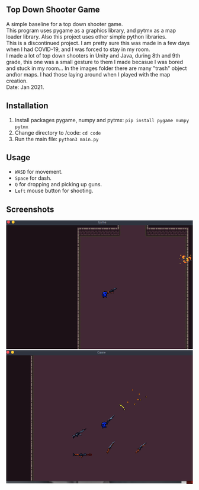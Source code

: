## Top Down Shooter Game

A simple baseline for a top down shooter game.  
This program uses pygame as a graphics library, and pytmx as a map loader library. Also this project uses other simple python libraries.    
This is a discontinued project. I am pretty sure this was made in a few days when I had COVID-19, and I was forced to stay in my room.  
I made a lot of top down shooters in Unity and Java, during 8th and 9th grade, this one was a small gesture to them I made becasue I was bored and stuck in my room...
In the images folder there are many "trash" object and\or maps. I had those laying around when I played with the map creation.  
Date: Jan 2021.


## Installation
1. Install packages pygame, numpy and pytmx: ```pip install pygame numpy pytmx```
2. Change directory to /code: ```cd code```
3. Run the main file: ```python3 main.py```

## Usage
- `WASD` for movement.
- `Space` for dash.
- `Q` for dropping and picking up guns.
- `Left` mouse button for shooting.

## Screenshots
![Screenshot1](./screenshots/topdown-screenshot1.png)  
![Screenshot1](./screenshots/topdown-screenshot2.png)